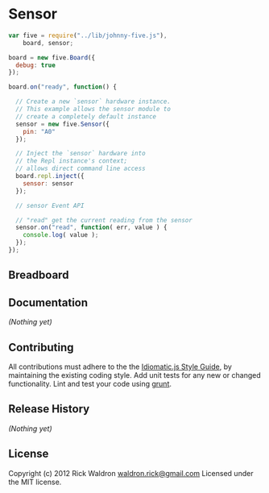 # Sensor

```javascript
var five = require("../lib/johnny-five.js"),
    board, sensor;

board = new five.Board({
  debug: true
});

board.on("ready", function() {

  // Create a new `sensor` hardware instance.
  // This example allows the sensor module to
  // create a completely default instance
  sensor = new five.Sensor({
    pin: "A0"
  });

  // Inject the `sensor` hardware into
  // the Repl instance's context;
  // allows direct command line access
  board.repl.inject({
    sensor: sensor
  });

  // sensor Event API

  // "read" get the current reading from the sensor
  sensor.on("read", function( err, value ) {
    console.log( value );
  });
});

```

## Breadboard




## Documentation

_(Nothing yet)_









## Contributing
All contributions must adhere to the the [Idiomatic.js Style Guide](https://github.com/rwldrn/idiomatic.js),
by maintaining the existing coding style. Add unit tests for any new or changed functionality. Lint and test your code using [grunt](https://github.com/cowboy/grunt).

## Release History
_(Nothing yet)_

## License
Copyright (c) 2012 Rick Waldron <waldron.rick@gmail.com>
Licensed under the MIT license.
